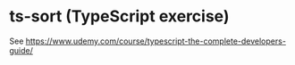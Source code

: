 # ts-sort (TypeScript exercise)

See https://www.udemy.com/course/typescript-the-complete-developers-guide/
